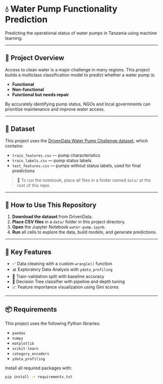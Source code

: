 # 💧 Water Pump Functionality Prediction

Predicting the operational status of water pumps in Tanzania using machine learning.

---

## 📌 Project Overview

Access to clean water is a major challenge in many regions. This project builds a multiclass classification model to predict whether a water pump is:

- **Functional**
- **Non-functional**
- **Functional but needs repair**

By accurately identifying pump status, NGOs and local governments can prioritize maintenance and improve water access.

---

## 📂 Dataset

This project uses the [DrivenData Water Pump Challenge dataset](https://www.drivendata.org/competitions/7/pump-it-up-data-mining-the-water-table/), which contains:

- `train_features.csv` — pump characteristics  
- `train_labels.csv` — pump status labels  
- `test_features.csv` — pumps without status labels, used for final predictions

> 📁 To run the notebook, place all files in a folder named `data/` at the root of this repo.

---

## 🚀 How to Use This Repository

1. **Download the dataset** from DrivenData.
2. **Place CSV files** in a `data/` folder in this project directory.
3. **Open** the Jupyter Notebook `water-pump.ipynb`.
4. **Run** all cells to explore the data, build models, and generate predictions.

---

## 🔧 Key Features

- ✅ Data cleaning with a custom `wrangle()` function  
- 📊 Exploratory Data Analysis with `ydata_profiling`  
- 🔄 Train-validation split with baseline accuracy  
- 🌳 Decision Tree classifier with pipeline and depth tuning  
- 📈 Feature importance visualization using Gini scores

---

## 📦 Requirements

This project uses the following Python libraries:

- `pandas`
- `numpy`
- `matplotlib`
- `scikit-learn`
- `category_encoders`
- `ydata_profiling`

Install all required packages with:

```bash
pip install -r requirements.txt
